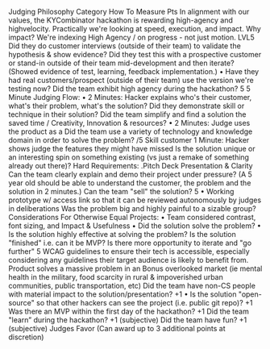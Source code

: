 Judging Philosophy Category How To Measure Pts
 In alignment with our values, the KYCombinator
hackathon is rewarding high-agency and highvelocity. Practically we're looking at
 speed,
execution, and impact. Why impact? We're indexing High Agency /
on progress - not just motion. LVL5
Did they do customer interviews (outside of their team) to
validate the hypothesis &
 show evidence?
Did they test this with a prospective customer or stand-in
outside of their team mid-development and then iterate?
(Showed evidence of test, learning, feedback implementation.)
• Have they had real customers/prospect (outside of their team)
use the version we're testing now?
Did the team exhibit high agency during the hackathon?
5
5 Minute Judging Flow:
•
2 Minutes: Hacker explains who's their
customer, what's their problem, what's the
solution?
Did they demonstrate skill or technique in
 their solution?
Did the team simplify and find a solution the saved time / Creativity,
Innovation & resources?
•
2 Minutes: Judge uses the product as a Did the team use a variety of technology and knowledge domain in
 order to solve the problem? /5 Skill customer
 1 Minute: Hacker shows judge the features they
might have missed
Is
 the solution unique or an interesting spin on something
existing (vs just a remake of something already out there)?
Hard Requirements:
.Pitch Deck Presentation & Clarity
Can the team clearly explain and demo their project under
pressure? (A
 5 year old should be able to understand the
customer, the problem and the solution in
 2 minutes.)
Can the team "sell" the solution?
5
• Working prototype w/ access link so that it can
be reviewed autonomously by
 judges in
deliberations Was the problem big and highly painful to a sizable group?
Considerations For Otherwise Equal Projects:
• Team considered contrast, font sizing, and Impact & Usefulness
• Did the solution solve the problem?
• Is
 the solution highly effective at solving the problem?
Is the solution "finished" i.e. can it
 be MVP?
Is
 there more opportunity to iterate and "go further"
5
WCAG guidelines to ensure their tech is
accessible, especially considering any guidelines
their target audience is
 likely to benefit from.
Product solves a massive problem in
 an Bonus overlooked market (ie mental health in
 the
military, food scarcity in
 rural & impoverished
urban communities, public transportation, etc)
Did the team have non-CS people with material impact to the
solution/presentation? +1
• Is
 the solution "open-source" so that other hackers can see the
project (i.e. public git repo)? +1
Was there an MVP within the first day of the hackathon? +1
Did the team "learn” during the hackathon? +1 (subjective)
Did the team have fun? +1 (subjective)
Judges Favor (Can award up to 3 additional points at
discretion)